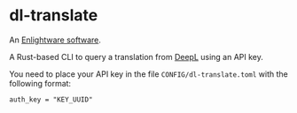 dl-translate
============

An [Enlightware software](https://enlightware.ch).

A Rust-based CLI to query a translation from [DeepL](https://www.deepl.com) using an API key.

You need to place your API key in the file `CONFIG/dl-translate.toml` with the following format:

```
auth_key = "KEY_UUID"
```
